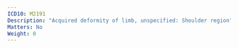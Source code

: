```yaml
---
ICD10: M2191
Description: "Acquired deformity of limb, unspecified: Shoulder region"
Matters: No
Weight: 0
---
```


